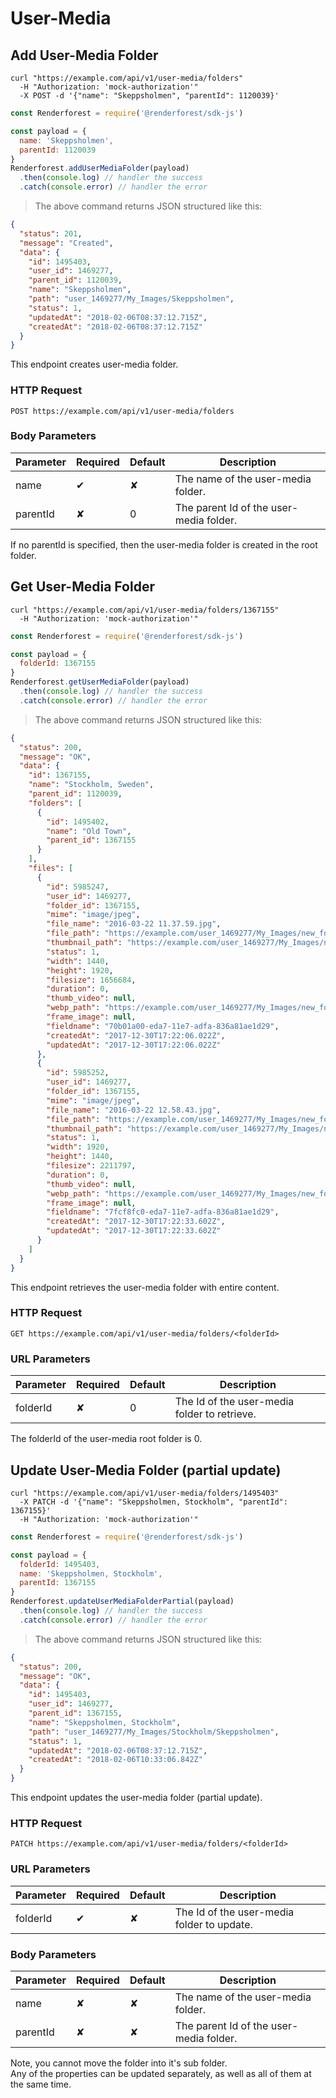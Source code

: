 # User-Media

## Add User-Media Folder

```shell
curl "https://example.com/api/v1/user-media/folders"
  -H "Authorization: 'mock-authorization'"
  -X POST -d '{"name": "Skeppsholmen", "parentId": 1120039}'
```

```javascript
const Renderforest = require('@renderforest/sdk-js')

const payload = {
  name: 'Skeppsholmen',
  parentId: 1120039
}
Renderforest.addUserMediaFolder(payload)
  .then(console.log) // handler the success
  .catch(console.error) // handler the error
```

> The above command returns JSON structured like this:

```json
{
  "status": 201,
  "message": "Created",
  "data": {
    "id": 1495403,
    "user_id": 1469277,
    "parent_id": 1120039,
    "name": "Skeppsholmen",
    "path": "user_1469277/My_Images/Skeppsholmen",
    "status": 1,
    "updatedAt": "2018-02-06T08:37:12.715Z",
    "createdAt": "2018-02-06T08:37:12.715Z"
  }
}
```

This endpoint creates user-media folder.

### HTTP Request

`POST https://example.com/api/v1/user-media/folders`

### Body Parameters

Parameter | Required | Default | Description
--------- | -------- | ------- | -----------
name      |  ✔       |  ✘      | The name of the user-media folder.
parentId  |  ✘       |  0      | The parent Id of the user-media folder.

<aside class="success">
 If no parentId is specified, then the user-media folder is created in the root folder.
</aside>


## Get User-Media Folder

```shell
curl "https://example.com/api/v1/user-media/folders/1367155"
  -H "Authorization: 'mock-authorization'"
```

```javascript
const Renderforest = require('@renderforest/sdk-js')

const payload = {
  folderId: 1367155
}
Renderforest.getUserMediaFolder(payload)
  .then(console.log) // handler the success
  .catch(console.error) // handler the error
```

> The above command returns JSON structured like this:

```json
{
  "status": 200,
  "message": "OK",
  "data": {
    "id": 1367155,
    "name": "Stockholm, Sweden",
    "parent_id": 1120039,
    "folders": [
      {
        "id": 1495402,
        "name": "Old Town",
        "parent_id": 1367155
      }
    ],
    "files": [
      {
        "id": 5985247,
        "user_id": 1469277,
        "folder_id": 1367155,
        "mime": "image/jpeg",
        "file_name": "2016-03-22 11.37.59.jpg",
        "file_path": "https://example.com/user_1469277/My_Images/new_folder/db8ad8c8-f7ab-4a99-a7b2-210abfce2d86.jpg",
        "thumbnail_path": "https://example.com/user_1469277/My_Images/new_folder/thumb_bbac2490-bc92-4d12-83d2-1140d429b5bf.jpg",
        "status": 1,
        "width": 1440,
        "height": 1920,
        "filesize": 1656684,
        "duration": 0,
        "thumb_video": null,
        "webp_path": "https://example.com/user_1469277/My_Images/new_folder/b68ee8c4-264c-4502-9b0c-2c5c2fca0609.webp",
        "frame_image": null,
        "fieldname": "70b01a00-eda7-11e7-adfa-836a81ae1d29",
        "createdAt": "2017-12-30T17:22:06.022Z",
        "updatedAt": "2017-12-30T17:22:06.022Z"
      },
      {
        "id": 5985252,
        "user_id": 1469277,
        "folder_id": 1367155,
        "mime": "image/jpeg",
        "file_name": "2016-03-22 12.58.43.jpg",
        "file_path": "https://example.com/user_1469277/My_Images/new_folder/ed5176eb-fff2-486c-994c-86faa1351ab5.jpg",
        "thumbnail_path": "https://example.com/user_1469277/My_Images/new_folder/thumb_c25aa4e4-0e6c-41c5-b422-efb1aafb1b80.jpg",
        "status": 1,
        "width": 1920,
        "height": 1440,
        "filesize": 2211797,
        "duration": 0,
        "thumb_video": null,
        "webp_path": "https://example.com/user_1469277/My_Images/new_folder/955fd8f5-1539-43dc-b659-7ae46948cfd6.webp",
        "frame_image": null,
        "fieldname": "7fcf8fc0-eda7-11e7-adfa-836a81ae1d29",
        "createdAt": "2017-12-30T17:22:33.602Z",
        "updatedAt": "2017-12-30T17:22:33.602Z"
      }
    ]
  }
}
```

This endpoint retrieves the user-media folder with entire content.

### HTTP Request

`GET https://example.com/api/v1/user-media/folders/<folderId>`

### URL Parameters

Parameter | Required | Default | Description
--------- | -------- | ------- | -----------
folderId  |  ✘       |  0      | The Id of the user-media folder to retrieve.

<aside class="success">
 The folderId of the user-media root folder is 0.
</aside>

## Update User-Media Folder (partial update)

```shell
curl "https://example.com/api/v1/user-media/folders/1495403"
  -X PATCH -d '{"name": "Skeppsholmen, Stockholm", "parentId": 1367155}'
  -H "Authorization: 'mock-authorization'"
```

```javascript
const Renderforest = require('@renderforest/sdk-js')

const payload = {
  folderId: 1495403,
  name: 'Skeppsholmen, Stockholm',
  parentId: 1367155
}
Renderforest.updateUserMediaFolderPartial(payload)
  .then(console.log) // handler the success
  .catch(console.error) // handler the error
```

> The above command returns JSON structured like this:

```json
{
  "status": 200,
  "message": "OK",
  "data": {
    "id": 1495403,
    "user_id": 1469277,
    "parent_id": 1367155,
    "name": "Skeppsholmen, Stockholm",
    "path": "user_1469277/My_Images/Stockholm/Skeppsholmen",
    "status": 1,
    "updatedAt": "2018-02-06T08:37:12.715Z",
    "createdAt": "2018-02-06T10:33:06.842Z"
  }
}
```

This endpoint updates the user-media folder (partial update).

### HTTP Request

`PATCH https://example.com/api/v1/user-media/folders/<folderId>`

### URL Parameters

Parameter | Required | Default | Description
--------- | -------- | ------- | -----------
folderId  |  ✔       |  ✘      | The Id of the user-media folder to update.

### Body Parameters

Parameter | Required | Default | Description
--------- | -------- | ------- | -----------
name      |  ✘       |  ✘      | The name of the user-media folder.
parentId  |  ✘       |  ✘      | The parent Id of the user-media folder.

<aside class="warning">
 Note, you cannot move the folder into it's sub folder.
</aside>

<aside class="notice">
 Any of the properties can be updated separately, as well as all of them at the same time.
</aside>
